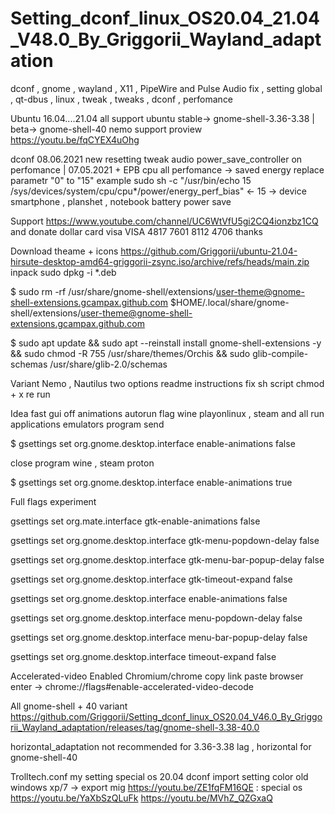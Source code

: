 # Setting_dconf_linux_OS20.04_21.04_V48.0_By_Griggorii_Wayland_adaptation
dconf , gnome , wayland , X11 , PipeWire and Pulse Audio fix , setting global , qt-dbus , linux , tweak , tweaks , dconf , perfomance

Ubuntu 16.04....21.04 all support ubuntu stable-> gnome-shell-3.36-3.38 | beta-> gnome-shell-40 nemo support proview https://youtu.be/fqCYEX4uOhg

dconf 08.06.2021 new resetting tweak audio power_save_controller on perfomance | 07.05.2021 + EPB cpu all perfomance -> saved energy replace parametr "0" to "15" example sudo sh -c "/usr/bin/echo 15 /sys/devices/system/cpu/cpu*/power/energy_perf_bias" <- 15 -> device smartphone , planshet , notebook battery power save

Support https://www.youtube.com/channel/UC6WtVfU5gi2CQ4ionzbz1CQ and donate dollar card visa VISA 4817 7601 8112 4706 thanks

Download theame + icons https://github.com/Griggorii/ubuntu-21.04-hirsute-desktop-amd64-griggorii-zsync.iso/archive/refs/heads/main.zip inpack sudo dpkg -i *.deb

$ sudo rm -rf /usr/share/gnome-shell/extensions/user-theme@gnome-shell-extensions.gcampax.github.com $HOME/.local/share/gnome-shell/extensions/user-theme@gnome-shell-extensions.gcampax.github.com

$ sudo apt update && sudo apt --reinstall install gnome-shell-extensions -y && sudo chmod -R 755 /usr/share/themes/Orchis && sudo glib-compile-schemas /usr/share/glib-2.0/schemas

Variant Nemo , Nautilus two options readme instructions fix sh script chmod + x re run

Idea fast gui off animations autorun flag wine playonlinux , steam and all run applications emulators program send 

$ gsettings set org.gnome.desktop.interface enable-animations false

close program wine , steam proton

$ gsettings set org.gnome.desktop.interface enable-animations true

Full flags experiment


gsettings set org.mate.interface gtk-enable-animations false

gsettings set org.gnome.desktop.interface gtk-menu-popdown-delay false

gsettings set org.gnome.desktop.interface gtk-menu-bar-popup-delay false

gsettings set org.gnome.desktop.interface gtk-timeout-expand false

gsettings set org.gnome.desktop.interface enable-animations false

gsettings set org.gnome.desktop.interface menu-popdown-delay false

gsettings set org.gnome.desktop.interface menu-bar-popup-delay false

gsettings set org.gnome.desktop.interface timeout-expand false

Accelerated-video Enabled Chromium/chrome copy link paste browser enter -> chrome://flags#enable-accelerated-video-decode

All gnome-shell + 40 variant https://github.com/Griggorii/Setting_dconf_linux_OS20.04_V46.0_By_Griggorii_Wayland_adaptation/releases/tag/gnome-shell-3.38-40.0

horizontal_adaptation not recommended for 3.36-3.38 lag , horizontal for gnome-shell-40

Trolltech.conf my setting special os 20.04 dconf import setting color old windows xp/7 -> export mig https://youtu.be/ZE1fqFM16QE : special os https://youtu.be/YaXbSzQLuFk https://youtu.be/MVhZ_QZGxaQ
